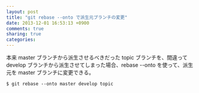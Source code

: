 ```yaml
---
layout: post
title: "git rebase --onto で派生元ブランチの変更"
date: 2013-12-01 16:53:13 +0900
comments: true
sharing: true
categories: 
---
```


本来 master ブランチから派生させるべきだった topic ブランチを、間違って develop ブランチから派生させてしまった場合、rebase --onto を使って、派生元を master ブランチに変更できる。

```
$ git rebase --onto master develop topic
```
